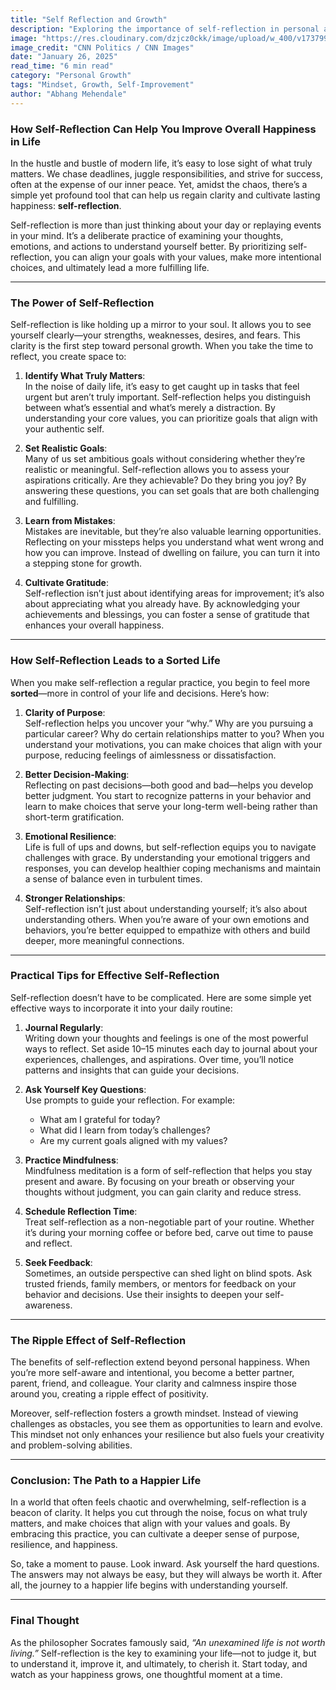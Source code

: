 ```yaml
---
title: "Self Reflection and Growth"
description: "Exploring the importance of self-reflection in personal and professional growth."
image: "https://res.cloudinary.com/dzjcz0ckk/image/upload/w_400/v1737990223/IMG-20250126-WA0074_1_xvilcr.jpg"
image_credit: "CNN Politics / CNN Images"
date: "January 26, 2025"
read_time: "6 min read"
category: "Personal Growth"
tags: "Mindset, Growth, Self-Improvement"
author: "Abhang Mehendale"
---
```


### **How Self-Reflection Can Help You Improve Overall Happiness in Life**

In the hustle and bustle of modern life, it’s easy to lose sight of what truly matters. We chase deadlines, juggle responsibilities, and strive for success, often at the expense of our inner peace. Yet, amidst the chaos, there’s a simple yet profound tool that can help us regain clarity and cultivate lasting happiness: **self-reflection**.

Self-reflection is more than just thinking about your day or replaying events in your mind. It’s a deliberate practice of examining your thoughts, emotions, and actions to understand yourself better. By prioritizing self-reflection, you can align your goals with your values, make more intentional choices, and ultimately lead a more fulfilling life.

---

### **The Power of Self-Reflection**

Self-reflection is like holding up a mirror to your soul. It allows you to see yourself clearly—your strengths, weaknesses, desires, and fears. This clarity is the first step toward personal growth. When you take the time to reflect, you create space to:

1. **Identify What Truly Matters**:  
   In the noise of daily life, it’s easy to get caught up in tasks that feel urgent but aren’t truly important. Self-reflection helps you distinguish between what’s essential and what’s merely a distraction. By understanding your core values, you can prioritize goals that align with your authentic self.

2. **Set Realistic Goals**:  
   Many of us set ambitious goals without considering whether they’re realistic or meaningful. Self-reflection allows you to assess your aspirations critically. Are they achievable? Do they bring you joy? By answering these questions, you can set goals that are both challenging and fulfilling.

3. **Learn from Mistakes**:  
   Mistakes are inevitable, but they’re also valuable learning opportunities. Reflecting on your missteps helps you understand what went wrong and how you can improve. Instead of dwelling on failure, you can turn it into a stepping stone for growth.

4. **Cultivate Gratitude**:  
   Self-reflection isn’t just about identifying areas for improvement; it’s also about appreciating what you already have. By acknowledging your achievements and blessings, you can foster a sense of gratitude that enhances your overall happiness.

---

### **How Self-Reflection Leads to a Sorted Life**

When you make self-reflection a regular practice, you begin to feel more **sorted**—more in control of your life and decisions. Here’s how:

1. **Clarity of Purpose**:  
   Self-reflection helps you uncover your “why.” Why are you pursuing a particular career? Why do certain relationships matter to you? When you understand your motivations, you can make choices that align with your purpose, reducing feelings of aimlessness or dissatisfaction.

2. **Better Decision-Making**:  
   Reflecting on past decisions—both good and bad—helps you develop better judgment. You start to recognize patterns in your behavior and learn to make choices that serve your long-term well-being rather than short-term gratification.

3. **Emotional Resilience**:  
   Life is full of ups and downs, but self-reflection equips you to navigate challenges with grace. By understanding your emotional triggers and responses, you can develop healthier coping mechanisms and maintain a sense of balance even in turbulent times.

4. **Stronger Relationships**:  
   Self-reflection isn’t just about understanding yourself; it’s also about understanding others. When you’re aware of your own emotions and behaviors, you’re better equipped to empathize with others and build deeper, more meaningful connections.

---

### **Practical Tips for Effective Self-Reflection**

Self-reflection doesn’t have to be complicated. Here are some simple yet effective ways to incorporate it into your daily routine:

1. **Journal Regularly**:  
   Writing down your thoughts and feelings is one of the most powerful ways to reflect. Set aside 10–15 minutes each day to journal about your experiences, challenges, and aspirations. Over time, you’ll notice patterns and insights that can guide your decisions.

2. **Ask Yourself Key Questions**:  
   Use prompts to guide your reflection. For example:
   - What am I grateful for today?
   - What did I learn from today’s challenges?
   - Are my current goals aligned with my values?

3. **Practice Mindfulness**:  
   Mindfulness meditation is a form of self-reflection that helps you stay present and aware. By focusing on your breath or observing your thoughts without judgment, you can gain clarity and reduce stress.

4. **Schedule Reflection Time**:  
   Treat self-reflection as a non-negotiable part of your routine. Whether it’s during your morning coffee or before bed, carve out time to pause and reflect.

5. **Seek Feedback**:  
   Sometimes, an outside perspective can shed light on blind spots. Ask trusted friends, family members, or mentors for feedback on your behavior and decisions. Use their insights to deepen your self-awareness.

---

### **The Ripple Effect of Self-Reflection**

The benefits of self-reflection extend beyond personal happiness. When you’re more self-aware and intentional, you become a better partner, parent, friend, and colleague. Your clarity and calmness inspire those around you, creating a ripple effect of positivity.

Moreover, self-reflection fosters a growth mindset. Instead of viewing challenges as obstacles, you see them as opportunities to learn and evolve. This mindset not only enhances your resilience but also fuels your creativity and problem-solving abilities.

---

### **Conclusion: The Path to a Happier Life**

In a world that often feels chaotic and overwhelming, self-reflection is a beacon of clarity. It helps you cut through the noise, focus on what truly matters, and make choices that align with your values and goals. By embracing this practice, you can cultivate a deeper sense of purpose, resilience, and happiness.

So, take a moment to pause. Look inward. Ask yourself the hard questions. The answers may not always be easy, but they will always be worth it. After all, the journey to a happier life begins with understanding yourself.

---

### **Final Thought**

As the philosopher Socrates famously said, *“An unexamined life is not worth living.”* Self-reflection is the key to examining your life—not to judge it, but to understand it, improve it, and ultimately, to cherish it. Start today, and watch as your happiness grows, one thoughtful moment at a time.